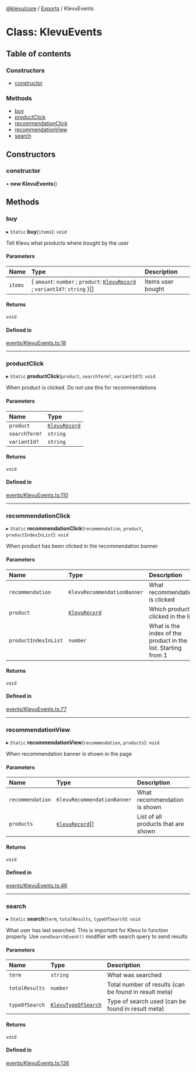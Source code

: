 [@klevu/core]() / [Exports](../modules.md) / KlevuEvents

# Class: KlevuEvents

## Table of contents

### Constructors

- [constructor](KlevuEvents.md#constructor)

### Methods

- [buy](KlevuEvents.md#buy)
- [productClick](KlevuEvents.md#productclick)
- [recommendationClick](KlevuEvents.md#recommendationclick)
- [recommendationView](KlevuEvents.md#recommendationview)
- [search](KlevuEvents.md#search)

## Constructors

### constructor

• **new KlevuEvents**()

## Methods

### buy

▸ `Static` **buy**(`items`): `void`

Tell Klevu what products where bought by the user

#### Parameters

| Name | Type | Description |
| :------ | :------ | :------ |
| `items` | { `amount`: `number` ; `product`: [`KlevuRecord`](../modules.md#klevurecord) ; `variantId?`: `string`  }[] | Items user bought |

#### Returns

`void`

#### Defined in

[events/KlevuEvents.ts:18](https://github.com/klevultd/frontend-sdk/blob/9bfac58/packages/klevu-core/src/events/KlevuEvents.ts#L18)

___

### productClick

▸ `Static` **productClick**(`product`, `searchTerm?`, `variantId?`): `void`

When product is clicked. Do not use this for recommendations

#### Parameters

| Name | Type |
| :------ | :------ |
| `product` | [`KlevuRecord`](../modules.md#klevurecord) |
| `searchTerm?` | `string` |
| `variantId?` | `string` |

#### Returns

`void`

#### Defined in

[events/KlevuEvents.ts:110](https://github.com/klevultd/frontend-sdk/blob/9bfac58/packages/klevu-core/src/events/KlevuEvents.ts#L110)

___

### recommendationClick

▸ `Static` **recommendationClick**(`recommendation`, `product`, `productIndexInList`): `void`

When product has been clicked in the recommendation banner

#### Parameters

| Name | Type | Description |
| :------ | :------ | :------ |
| `recommendation` | `KlevuRecommendationBanner` | What recommendation is clicked |
| `product` | [`KlevuRecord`](../modules.md#klevurecord) | Which product is clicked in the list |
| `productIndexInList` | `number` | What is the index of the product in the list. Starting from 1 |

#### Returns

`void`

#### Defined in

[events/KlevuEvents.ts:77](https://github.com/klevultd/frontend-sdk/blob/9bfac58/packages/klevu-core/src/events/KlevuEvents.ts#L77)

___

### recommendationView

▸ `Static` **recommendationView**(`recommendation`, `products`): `void`

When recommendation banner is shown in the page

#### Parameters

| Name | Type | Description |
| :------ | :------ | :------ |
| `recommendation` | `KlevuRecommendationBanner` | What recommendation is shown |
| `products` | [`KlevuRecord`](../modules.md#klevurecord)[] | List of all products that are shown |

#### Returns

`void`

#### Defined in

[events/KlevuEvents.ts:46](https://github.com/klevultd/frontend-sdk/blob/9bfac58/packages/klevu-core/src/events/KlevuEvents.ts#L46)

___

### search

▸ `Static` **search**(`term`, `totalResults`, `typeOfSearch`): `void`

What user has last searched. This is important for Klevu to function
properly. Use `sendSearchEvent()` modifier with search query to send results

#### Parameters

| Name | Type | Description |
| :------ | :------ | :------ |
| `term` | `string` | What was searched |
| `totalResults` | `number` | Total number of results (can be found in result meta) |
| `typeOfSearch` | [`KlevuTypeOfSearch`](../enums/KlevuTypeOfSearch.md) | Type of search used (can be found in result meta) |

#### Returns

`void`

#### Defined in

[events/KlevuEvents.ts:136](https://github.com/klevultd/frontend-sdk/blob/9bfac58/packages/klevu-core/src/events/KlevuEvents.ts#L136)

